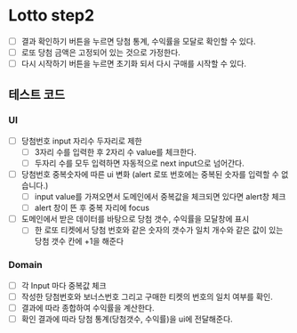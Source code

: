 # Lotto step2

- [ ] 결과 확인하기 버튼을 누르면 당첨 통계, 수익률을 모달로 확인할 수 있다.
- [ ] 로또 당첨 금액은 고정되어 있는 것으로 가정한다.
- [ ] 다시 시작하기 버튼을 누르면 초기화 되서 다시 구매를 시작할 수 있다.

## 테스트 코드

### UI

- [ ] 당첨번호 input 자리수 두자리로 제한
  - [ ] 3자리 수를 입력한 후 2자리 수 value를 체크한다.
  - [ ] 두자리 수를 모두 입력하면 자동적으로 next input으로 넘어간다.
- [ ] 당첨번호 중복숫자에 따른 ui 변화 (alert 로또 번호에는 중복된 숫자를 입력할 수 없습니다.)
  - [ ] input value를 가져오면서 도메인에서 중복값을 체크되면 있다면 alert창 체크
  - [ ] alert 창이 뜬 후 중복 자리에 focus
- [ ] 도메인에서 받은 데이터를 바탕으로 당첨 갯수, 수익률을 모달창에 표시
  - [ ] 한 로또 티켓에서 당첨 번호와 같은 숫자의 갯수가 일치 개수와 같은 값이 있는 당첨 갯수 칸에 +1을 해준다

### Domain

- [ ] 각 Input 마다 중복값 체크
- [ ] 작성한 당첨번호와 보너스번호 그리고 구매한 티켓의 번호의 일치 여부를 확인.
- [ ] 결과에 따라 종합하여 수익률을 계산한다.
- [ ] 확인 결과에 따라 당첨 통계(당첨갯수, 수익률)을 ui에 전달해준다.
